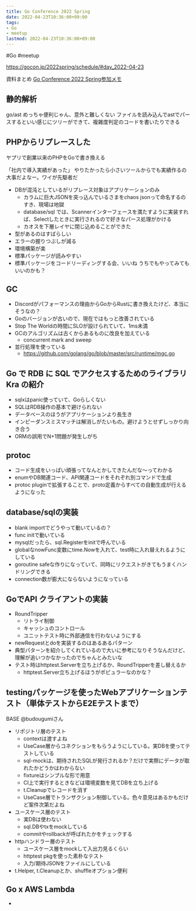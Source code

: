 ```yaml
---
title: Go Conference 2022 Spring
date: 2022-04-23T10:36:00+09:00
tags:
- Go
- meetup
lastmod: 2022-04-23T10:36:00+09:00
---
```


\#Go #meetup

https://gocon.jp/2022spring/schedule/#day_2022-04-23

資料まとめ
[Go Conference 2022 Spring参加メモ](https://blog.hozi.dev/hozi576/articles/01g19p2b2eg3dmjfzj4qg7cywp)

## 静的解析

go/ast めっちゃ便利じゃん、意外と難しくない
ファイルを読み込んでastでパースするといい感じにツリーができて、複雑度判定のコードを書いたりできる

## PHPからリプレースした

ヤプリで創業以来のPHPをGoで書き換える

「社内で導入実績があった」
やりたかったら小さいツールからでも実績作るの大事だよなー。ワイが先駆者だ

* DBが混沌としているがリプレース対象はアプリケーションのみ
  * カラムに巨大JSONを突っ込んでいるさまをchaos jsonって命名するのすき、現場は地獄
  * database/sql では、Scannerインターフェースを満たすように実装すれば、Selectしたときに実行されるので好きなパース処理がかける
  * カオスを下層レイヤに閉じ込めることができた
* 型があるのはすばらしい
* エラーの握りつぶしが減る
* 環境構築が楽
* 標準パッケージが読みやすい
* 標準パッケージをコードリーディングする会、いいね うちでもやってみてもいいのかも？

## GC

* Discordがパフォーマンスの理由からGoからRustに書き換えたけど、本当にそうなの？
* Goのバージョンが古いので、現在ではもっと改善されている
* Stop The Worldの時間にSLOが設けられていて、1ms未満
* GCのアルゴリズムは古くからあるものに改良を加えている
  * concurrent mark and sweep
* 並行処理を使っている
  * https://github.com/golang/go/blob/master/src/runtime/mgc.go

## Go で RDB に SQL でアクセスするためのライブラリ Kra の紹介

* sqlxはpanic使っていて、Goらしくない
* SQLはRDB操作の基本で避けられない
* データベースのほうがアプリケーションより長生き
* インピーダンスミスマッチは解消しがたいもの。避けようとせずしっかり向き合う
* ORMの誤用でN+1問題が発生しがち

## protoc

* コード生成をいっぱい頑張ってなんとかしてきたんだな〜ってわかる
* enumやDB関連コード、API関連コードをそれぞれ別コマンドで生成
* protoc pluginで拡張することで、proto定義からすべての自動生成が行えるようになった

## database/sqlの実装

* blank importでどうやって動いているの？
* func initで動いている
* mysqlだったら、sql.Registerをinitで呼んでいる
* globalなnowFunc変数にtime.Nowを入れて、test時に入れ替えれるようにしている
* goroutine safeな作りになっていて、同時にリクエストがきてもうまくハンドリングできる
* connection数が膨大にならないようになっている

## GoでAPI クライアントの実装

* RoundTripper
  * リトライ制御
  * キャッシュのコントロール
  * ユニットテスト時に外部通信を行わないようにする
* newRequestとdoを実装するのはあるあるパターン
* 典型パターンを紹介してくれているので大いに参考になりそうなんだけど、理解が追いつかなかったのでちゃんとみたいな
* テスト時はhttptest.Serverを立ち上げるか、RoundTripperを差し替えるか
  * httptest.Server立ち上げるほうがポピュラーなのかな？

## testingパッケージを使ったWebアプリケーションテスト（単体テストからE2Eテストまで）

BASE @budougumiさん

* リポジトリ層のテスト
  * contextは渡すよね
  * UseCase層からコネクションをもらうようにしている。実DBを使ってテストしている
  * sql-mockは、期待されたSQLが発行されるか？だけで実際にデータが取れたかどうかはわからない
  * fixtureはシンプルな形で用意
  * CI上で実行するときなどは環境変数を見てDBを立ち上げる
  * t.Cleanupでレコードを消す
  * UseCase層でトランザクション制御している。色々意見はあるかもだけど案件次第だよね
* ユースケース層のテスト
  * 実DBは使わない
  * sql.DBやtxをmockしている
  * commitやrollbackが呼ばれたかをチェックする
* httpハンドラー層のテスト
  * ユースケース層をmockして入出力見るくらい
  * httptest pkgを使った素朴なテスト
  * 入力/期待JSONをファイルにしている
* t.Helper, t.Cleanupとか、shuffleオプション便利

## Go x AWS Lambda

* 
